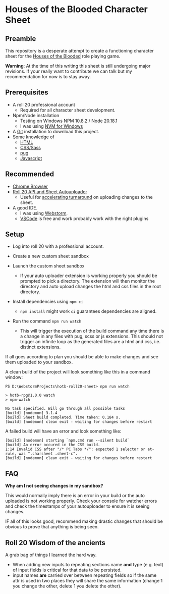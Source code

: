# Houses of the Blooded Character Sheet

## Preamble

This repository is a desperate attempt to create a functioning character sheet 
for the [Houses of the Blooded](https://www.drivethrurpg.com/en/product/61061/houses-of-the-blooded)
role playing game.

**Warning**: At the time of this writing this sheet is still undergoing major revisions. If your really want 
to contribute we can talk but my recommendation for now is to stay away. 


## Prerequisites

* A roll 20 professional account
  * Required for all character sheet development. 
* Npm/Node installation
  * Testing on Windows NPM 10.8.2 / Node 20.18.1
  * I was using [NVM for Windows](https://github.com/coreybutler/nvm-windows)
* A [Git](https://git-scm.com/downloads) installation to download this project.
* Some knowledge of 
  * [HTML](https://www.w3schools.com/html/default.asp)
  * [CSS/Sass](https://sass-lang.com/documentation/syntax/)
  * [pug](https://pugjs.org/api/getting-started.html)
  * [Javascript](https://developer.mozilla.org/en-US/docs/Web/JavaScript/Reference)


## Recommended
* [Chrome Browser](https://www.google.com/intl/en_ca/chrome/)
* [Roll 20 API and Sheet Autouploader](https://chromewebstore.google.com/detail/roll20-api-and-sheet-auto/hboggmcfmaakkifgifjbccnpfmnegick?pli=1)
  * Useful for [accelerating turnaround](https://wiki.roll20.net/Roll20_Autouploader) on uploading changes to the sheet.
* A good IDE.
  * I was using [Webstorm](https://www.jetbrains.com/webstorm/).
  * [VSCode](https://code.visualstudio.com/) is free and work probably work with the right plugins

## Setup
* Log into roll 20 with a professional account.
* Create a new custom sheet sandbox
* Launch the custom sheet sandbox
  * If your auto uploader extension is working properly you should be prompted to pick a directory. The extension will 
  then monitor the directory and auto upload changes the html and css files in the root directory.

* Install dependencies using `npm ci`
  * `npm install` might work `ci` guarantees dependencies are aligned.
* Run the command `npm run watch`
  * This will trigger the execution of the build command any time there is a change in any files with pug, scss or 
  js extensions. This should not trigger an infinite loop as the generated files are a html and css, i.e. distinct 
  extensions.

If all goes according to plan you should be able to make changes and see them uploaded to your sandbox.

A clean build of the project will look something like this in a command window:

```
PS D:\WebstormProjects\hotb-roll20-sheet> npm run watch

> hotb-rpg@1.0.0 watch
> npm-watch

No task specified. Will go through all possible tasks
[build] [nodemon] 3.1.4
[build] Sheet build completed. Time taken: 0.184 s.
[build] [nodemon] clean exit - waiting for changes before restart
```

A failed build will have an error and look something like:

```
[build] [nodemon] starting `npm.cmd run --silent build`
[build] An error occured in the CSS build.
1:14 Invalid CSS after "/* PC Tabs */": expected 1 selector or at-rule, was ".charsheet .sheet-c".
[build] [nodemon] clean exit - waiting for changes before restart
```

## FAQ

**Why am I not seeing changes in my sandbox?**

This would normally imply there is an error in your build or the auto uploaded is not working properly. Check
your console for watcher errors and check the timestamps of your autouploader to ensure it is seeing changes. 

IF all of this looks good, recommend making drastic changes that should be obvious to prove that anything is being seen.

## Roll 20 Wisdom of the ancients

A grab bag of things I learned the hard way.

* When adding new inputs to repeating sections name **and** type (e.g. text) of input fields is critical for that data to be persisted.
* input names **are** carried over between repeating fields so if the same attr is used in two places they will share the same information (change 1 you change the other, delete 1 you delete the other).